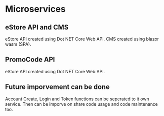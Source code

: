# Microservices

## eStore API and CMS
eStore API created using Dot NET Core Web API.
CMS created using blazor wasm (SPA).

## PromoCode API
eStore API created using Dot NET Core Web API.

## Future imporvement can be done
Account Create, Login and Token functions can be seperated to it own service. 
Then can be imporve on share code usage and code maintenance too.
